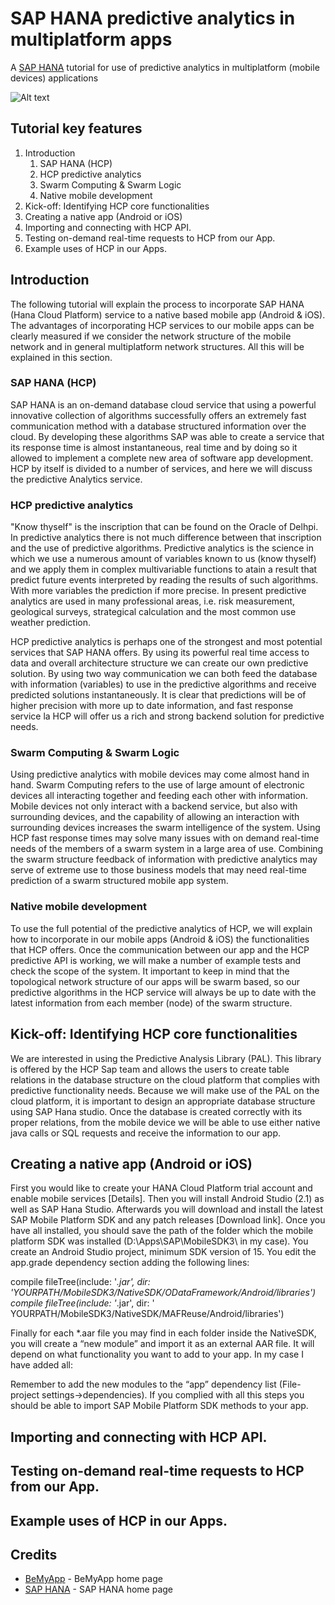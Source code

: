 # SAP HANA predictive analytics in multiplatform apps

A [SAP HANA](https://hana.sap.com/abouthana.html) tutorial for use of predictive analytics in multiplatform (mobile devices) applications

![Alt text](http://www.ebankingnews.com/wp-content/uploads/2015/08/sap-hana.png?raw=true "SAP HANA predictive analytics tutorial")

## Tutorial key features

1. Introduction
    1. SAP HANA (HCP)
    2. HCP predictive analytics
    3. Swarm Computing & Swarm Logic
    4. Native mobile development
2. Kick-off: Identifying HCP core functionalities
3. Creating a native app (Android or iOS)
4. Importing and connecting with HCP API.
5. Testing on-demand real-time requests to HCP from our App.
6. Example uses of HCP in our Apps.

## Introduction
The following tutorial will explain the process to incorporate SAP HANA (Hana Cloud Platform) service to a native based mobile app (Android & iOS).
The advantages of incorporating HCP services to our mobile apps can be clearly measured if we consider the network structure of the mobile network and in general multiplatform network structures. All this will be explained in this section.

### SAP HANA (HCP)
SAP HANA is an on-demand database cloud service that using a powerful innovative collection of algorithms successfully offers an extremely fast communication method with a database structured information over the cloud. By developing these algorithms SAP was able to create a service that its response time is almost instantaneous, real time and by doing so it allowed to implement a complete new area of software app development. HCP by itself is divided to a number of services, and here we will discuss the predictive Analytics service.


### HCP predictive analytics
"Know thyself" is the inscription that can be found on the Oracle of Delhpi. In predictive analytics there is not much difference between that inscription and the use of predictive algorithms. Predictive analytics is the science in which we use a numerous amount of variables known to us (know thyself) and we apply them in complex multivariable functions to atain a result that predict future events interpreted by reading the results of such algorithms. With more variables the prediction if more precise. In present predictive analytics are used in many professional areas, i.e. risk measurement, geological surveys, strategical calculation and the most common use weather prediction. 

HCP predictive analytics is perhaps one of the strongest and most potential services that SAP HANA offers. By using its powerful real time access to data and overall architecture structure we can create our own predictive solution. By using two way communication we can both feed the database with information (variables) to use in the predictive algorithms and receive predicted solutions instantaneously. It is clear that predictions will be of higher precision with more up to date information, and fast response service la HCP will offer us a rich and strong backend solution for predictive needs.


### Swarm Computing & Swarm Logic
Using predictive analytics with mobile devices may come almost hand in hand. Swarm Computing refers to the use of large amount of electronic devices all interacting together and feeding each other with information. Mobile devices not only interact with a backend service, but also with surrounding devices, and the capability of allowing an interaction with surrounding devices increases the swarm intelligence of the system. Using HCP fast response times may solve many issues with on demand real-time needs of the members of a swarm system in a large area of use. Combining the swarm structure feedback of information with predictive analytics may serve of extreme use to those business models that may need real-time prediction of a swarm structured mobile app system.


### Native mobile development
To use the full potential of the predictive analytics of HCP, we will explain how to incorporate in our mobile apps (Android & iOS) the functionalities that HCP offers. Once the communication between our app and the HCP predictive API is working, we will make a number of example tests and check the scope of the system. It important to keep in mind that the topological network structure of our apps will be swarm based, so our predictive algorithms in the HCP service will always be up to date with the latest information from each member (node) of the swarm structure.

## Kick-off: Identifying HCP core functionalities
We are interested in using the Predictive Analysis Library (PAL). This library is offered by the HCP Sap team and allows the users to create table relations in the database structure on the cloud platform that complies with predictive functionality needs. 
Because we will make use of the PAL on the cloud platform, it is important to design an appropriate database structure using SAP Hana studio. Once the database is created correctly with its proper relations, from the mobile device we will be able to use either native java calls or SQL requests and receive the information to our app.

## Creating a native app (Android or iOS)
First you would like to create your HANA Cloud Platform trial account and enable mobile services [Details].
Then you will install Android Studio (2.1) as well as SAP Hana Studio. 
Afterwards you will download and install the latest SAP Mobile Platform SDK and any patch releases [Download link].
Once you have all installed, you should save the path of the folder which the mobile platform SDK was installed (D:\Apps\SAP\MobileSDK3\ in my case).
You create an Android Studio project, minimum SDK version of 15. 
You edit the app.grade dependency section adding the following lines:

compile fileTree(include: '*.jar', dir: 'YOURPATH/MobileSDK3/NativeSDK/ODataFramework/Android/libraries')
compile fileTree(include: '*.jar', dir: ' YOURPATH/MobileSDK3/NativeSDK/MAFReuse/Android/libraries')

Finally for each *.aar file you may find in each folder inside the NativeSDK, you will create a “new module” and import it as an external AAR file. It will depend on what functionality you want to add to your app. In my case I have added all:
 
Remember to add the new modules to the “app” dependency list (File-project settings->dependencies).
If you complied with all this steps you should be able to import SAP Mobile Platform SDK methods to your app.
 

## Importing and connecting with HCP API.

## Testing on-demand real-time requests to HCP from our App.

## Example uses of HCP in our Apps.

## Credits
* [BeMyApp](https://bemyapp.com) - BeMyApp home page
* [SAP HANA](https://hana.sap.com) - SAP HANA home page

